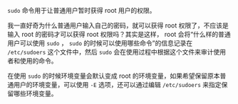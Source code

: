`sudo` 命令用于让普通用户暂时获得 root 用户的权限。

我一直好奇为什么普通用户输入自己的密码，就可以获得 root 权限了，不应该是输入 root 的密码才可以获得 root 权限吗？其实是这样， root 会将“什么样的普通用户可以使用 `sudo` ， `sudo` 的时候可以使用哪些命令”的信息记录在 `/etc/sudoers` 这个文件中，然后 `sudo` 会在使用过程中根据这个文件来审计使用者和使用的命令。

在使用 `sudo` 的时候环境变量会默认变成 root 的环境变量，如果希望保留原本普通用户的环境变量，可以使用 `-E` 选项，还可以通过编辑 `/etc/sudoers` 来指定保留哪些环境变量。
